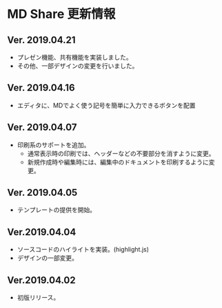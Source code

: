 # MD Share 更新情報
## Ver. 2019.04.21
* プレゼン機能、共有機能を実装しました。
* その他、一部デザインの変更を行いました。
## Ver. 2019.04.16
* エディタに、MDでよく使う記号を簡単に入力できるボタンを配置
## Ver. 2019.04.07
* 印刷系のサポートを追加。
    * 通常表示時の印刷では、ヘッダーなどの不要部分を消すように変更。
	* 新規作成時や編集時には、編集中のドキュメントを印刷するように変更。
## Ver. 2019.04.05
* テンプレートの提供を開始。
## Ver.2019.04.04
* ソースコードのハイライトを実装。(highlight.js)
* デザインの一部変更。
## Ver.2019.04.02
* 初版リリース。